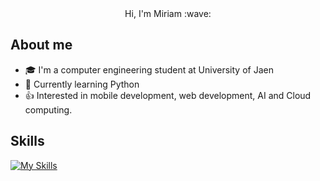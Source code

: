 <div align="center">
  Hi, I'm Miriam :wave:
</div>

## About me
- :mortar_board: I'm a computer engineering student at University of Jaen
- :snake: Currently learning Python 
- :+1: Interested in mobile development, web development, AI and Cloud computing.

## Skills
[![My Skills](https://skillicons.dev/icons?i=cpp,c,HTML,CSS,PHP,py,git)](https://skillicons.dev)
